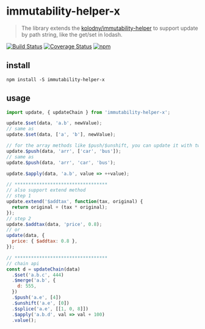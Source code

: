 # immutability-helper-x


> The library extends the [kolodny/immutability-helper](https://github.com/kolodny/immutability-helper) to support update by path string, like the get/set in lodash.

[![Build Status](https://travis-ci.org/ProtoTeam/immutability-helper-x.svg?branch=master)](https://travis-ci.org/ProtoTeam/immutability-helper-x) [![Coverage Status](https://coveralls.io/repos/github/ProtoTeam/immutability-helper-x/badge.svg?branch=master)](https://coveralls.io/github/ProtoTeam/immutability-helper-x?branch=master) [![npm](https://img.shields.io/npm/v/immutability-helper-x.svg)](https://www.npmjs.com/package/immutability-helper-x) 


## install

```
npm install -S immutability-helper-x
```


## usage

```js
import update, { updateChain } from 'immutability-helper-x';

update.$set(data, 'a.b', newValue);
// same as
update.$set(data, ['a', 'b'], newValue);

// for the array methods like $push/$unshift, you can update it with two forms
update.$push(data, 'arr', ['car', 'bus']);
// same as
update.$push(data, 'arr', 'car', 'bus');

update.$apply(data, 'a.b', value => ++value);

// **********************************
// also support extend method
// step 1
update.extend('$addtax', function(tax, original) {
  return original + (tax * original);
});
// step 2 
update.$addtax(data, 'price', 0.8);
// or
update(data, {
  price: { $addtax: 0.8 },
});

// **********************************
// chain api
const d = updateChain(data)
  .$set('a.b.c', 444)
  .$merge('a.b', {
    d: 555,
  })
  .$push('a.e', [4])
  .$unshift('a.e', [0])
  .$splice('a.e', [[1, 0, 8]])
  .$apply('a.b.d', val => val + 100)
  .value();

```



